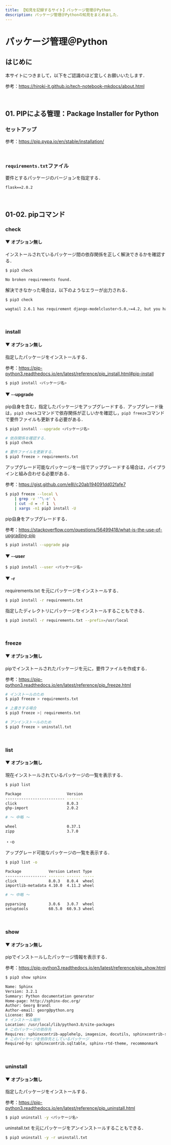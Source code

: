 ```yaml
---
title: 【知見を記録するサイト】パッケージ管理＠Python
description: パッケージ管理＠Pythonの知見をまとめました．
---
```


# パッケージ管理＠Python

## はじめに

本サイトにつきまして，以下をご認識のほど宜しくお願いいたします．

参考：https://hiroki-it.github.io/tech-notebook-mkdocs/about.html

<br>

## 01. PIPによる管理：Package Installer for Python

### セットアップ

参考：https://pip.pypa.io/en/stable/installation/

<br>

### ```requirements.txt```ファイル

要件とするパッケージのバージョンを指定する．

```
flask==2.0.2
```

<br>

## 01-02. pipコマンド

### check

#### ▼ オプション無し

インストールされているパッケージ間の依存関係を正しく解決できるかを確認する．

```bash
$ pip3 check

No broken requirements found.
```

解決できなかった場合は，以下のようなエラーが出力される．

```bash
$ pip3 check

wagtail 2.6.1 has requirement django-modelcluster<5.0,>=4.2, but you have django-modelcluster 5.0.
```

<br>

### install

#### ▼ オプション無し

指定したパッケージをインストールする．

参考：https://pip-python3.readthedocs.io/en/latest/reference/pip_install.html#pip-install

```bash
$ pip3 install <パッケージ名>
```

#### ▼ --upgrade

pip自身を含む，指定したパッケージをアップグレードする．アップグレード後は，```pip3 check```コマンドで依存関係が正しいかを確認し，```pip3 freeze```コマンドで要件ファイルも更新する必要がある．

```bash
$ pip3 install --upgrade <パッケージ名>

# 依存関係を確認する．
$ pip3 check

# 要件ファイルを更新する．
$ pip3 freeze > requirements.txt
```

アップグレード可能なパッケージを一括でアップグレードする場合は，パイプラインと組み合わせる必要がある．

参考：https://gist.github.com/e8l/c20ab194091dd02fafe7

```bash
$ pip3 freeze --local \
    | grep -v '^\-e' \
    | cut -d = -f 1  \
    | xargs -n1 pip3 install -U
```



pip自身をアップグレードする．

参考：https://stackoverflow.com/questions/56499418/what-is-the-use-of-upgrading-pip

```bash
$ pip3 install --upgrade pip
```

#### ▼ --user



```bash
$ pip3 install --user <パッケージ名>
```

#### ▼ -r

requirements.txt を元にパッケージをインストールする．



```bash
$ pip3 install -r requirements.txt
```
指定したディレクトリにパッケージをインストールすることもできる．

```bash
$ pip3 install -r requirements.txt --prefix=/usr/local
```

<br>

### freeze

#### ▼ オプション無し

pipでインストールされたパッケージを元に，要件ファイルを作成する．

参考：https://pip-python3.readthedocs.io/en/latest/reference/pip_freeze.html

```bash
# インストールのため
$ pip3 freeze > requirements.txt

# 上書きする場合
$ pip3 freeze >| requirements.txt
```

```bash
# アンインストールのため
$ pip3 freeze > uninstall.txt
```

<br>

### list

#### ▼ オプション無し

現在インストールされているパッケージの一覧を表示する．

```bash
$ pip3 list

Package                    Version
-------------------------- -------
click                      8.0.3
ghp-import                 2.0.2

# 〜 中略 〜

wheel                      0.37.1
zipp                       3.7.0
```

・-o

アップグレード可能なパッケージの一覧を表示する．

```bash
$ pip3 list -o

Package            Version Latest Type
------------------ ------- ------ -----
click              8.0.3   8.0.4  wheel
importlib-metadata 4.10.0  4.11.2 wheel

# 〜 中略 〜

pyparsing          3.0.6   3.0.7  wheel
setuptools         60.5.0  60.9.3 wheel
```

<br>

### show

#### ▼ オプション無し

pipでインストールしたパッケージ情報を表示する．

参考：https://pip-python3.readthedocs.io/en/latest/reference/pip_show.html

```bash
$ pip3 show sphinx

Name: Sphinx
Version: 3.2.1
Summary: Python documentation generator
Home-page: http://sphinx-doc.org/
Author: Georg Brandl
Author-email: georg@python.org
License: BSD
# インストール場所
Location: /usr/local/lib/python3.8/site-packages
# このパッケージの依存先
Requires: sphinxcontrib-applehelp, imagesize, docutils, sphinxcontrib-serializinghtml, snowballstemmer, sphinxcontrib-htmlhelp, sphinxcontrib-devhelp, sphinxcontrib-jsmath, setuptools, packaging, Pygments, babel, alabaster, sphinxcontrib-qthelp, requests, Jinja2
# このパッケージを依存先としているパッケージ
Required-by: sphinxcontrib.sqltable, sphinx-rtd-theme, recommonmark
```

<br>

### uninstall

#### ▼ オプション無し

指定したパッケージをインストールする．

参考：https://pip-python3.readthedocs.io/en/latest/reference/pip_uninstall.html

```bash
$ pip3 uninstall -y <パッケージ名>
```

uninstall.txt を元にパッケージをアンインストールすることもできる．

```bash
$ pip3 uninstall -y -r uninstall.txt
```

<br>

